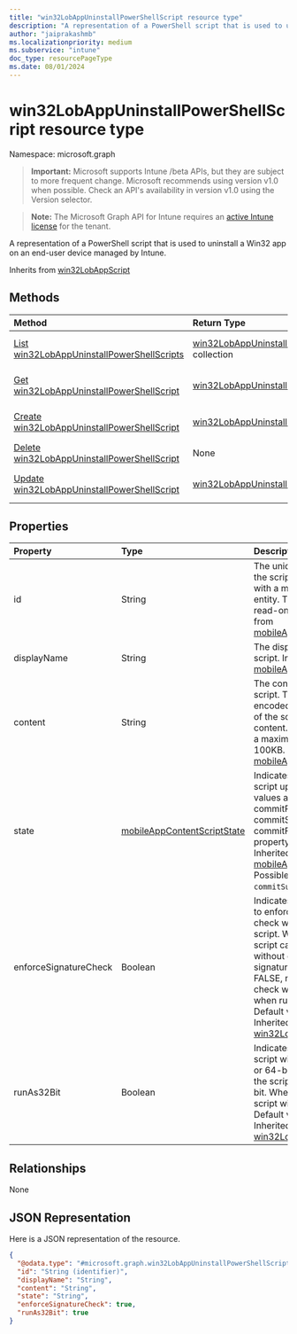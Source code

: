 ```yaml
---
title: "win32LobAppUninstallPowerShellScript resource type"
description: "A representation of a PowerShell script that is used to uninstall a Win32 app on an end-user device managed by Intune."
author: "jaiprakashmb"
ms.localizationpriority: medium
ms.subservice: "intune"
doc_type: resourcePageType
ms.date: 08/01/2024
---
```


# win32LobAppUninstallPowerShellScript resource type

Namespace: microsoft.graph

> **Important:** Microsoft supports Intune /beta APIs, but they are subject to more frequent change. Microsoft recommends using version v1.0 when possible. Check an API's availability in version v1.0 using the Version selector.

> **Note:** The Microsoft Graph API for Intune requires an [active Intune license](https://go.microsoft.com/fwlink/?linkid=839381) for the tenant.

A representation of a PowerShell script that is used to uninstall a Win32 app on an end-user device managed by Intune.


Inherits from [win32LobAppScript](../resources/intune-apps-win32lobappscript.md)

## Methods
|Method|Return Type|Description|
|:---|:---|:---|
|[List win32LobAppUninstallPowerShellScripts](../api/intune-apps-win32lobappuninstallpowershellscript-list.md)|[win32LobAppUninstallPowerShellScript](../resources/intune-apps-win32lobappuninstallpowershellscript.md) collection|List properties and relationships of the [win32LobAppUninstallPowerShellScript](../resources/intune-apps-win32lobappuninstallpowershellscript.md) objects.|
|[Get win32LobAppUninstallPowerShellScript](../api/intune-apps-win32lobappuninstallpowershellscript-get.md)|[win32LobAppUninstallPowerShellScript](../resources/intune-apps-win32lobappuninstallpowershellscript.md)|Read properties and relationships of the [win32LobAppUninstallPowerShellScript](../resources/intune-apps-win32lobappuninstallpowershellscript.md) object.|
|[Create win32LobAppUninstallPowerShellScript](../api/intune-apps-win32lobappuninstallpowershellscript-create.md)|[win32LobAppUninstallPowerShellScript](../resources/intune-apps-win32lobappuninstallpowershellscript.md)|Create a new [win32LobAppUninstallPowerShellScript](../resources/intune-apps-win32lobappuninstallpowershellscript.md) object.|
|[Delete win32LobAppUninstallPowerShellScript](../api/intune-apps-win32lobappuninstallpowershellscript-delete.md)|None|Deletes a [win32LobAppUninstallPowerShellScript](../resources/intune-apps-win32lobappuninstallpowershellscript.md).|
|[Update win32LobAppUninstallPowerShellScript](../api/intune-apps-win32lobappuninstallpowershellscript-update.md)|[win32LobAppUninstallPowerShellScript](../resources/intune-apps-win32lobappuninstallpowershellscript.md)|Update the properties of a [win32LobAppUninstallPowerShellScript](../resources/intune-apps-win32lobappuninstallpowershellscript.md) object.|

## Properties
|Property|Type|Description|
|:---|:---|:---|
|id|String|The unique identifier of the script associated with a mobileLobApp entity. This property is read-only. Inherited from [mobileAppContentScript](../resources/intune-apps-mobileappcontentscript.md)|
|displayName|String|The display name for the script. Inherited from [mobileAppContentScript](../resources/intune-apps-mobileappcontentscript.md)|
|content|String|The content of the script. This is a Base64-encoded representation of the script's original content. The content has a maximum size limit of 100KB. Inherited from [mobileAppContentScript](../resources/intune-apps-mobileappcontentscript.md)|
|state|[mobileAppContentScriptState](../resources/intune-apps-mobileappcontentscriptstate.md)|Indicates the state of the script upload. Possible values are commitPending, commitSuccess, and commitFailed. This property is read-only. Inherited from [mobileAppContentScript](../resources/intune-apps-mobileappcontentscript.md). Possible values are: `commitSuccess`.|
|enforceSignatureCheck|Boolean|Indicates whether or not to enforce a signature check when running the script. When TRUE, the script cannot be run without enforcing a signature check. When FALSE, no signature check will be enforced when running the script. Default value is FALSE. Inherited from [win32LobAppScript](../resources/intune-apps-win32lobappscript.md)|
|runAs32Bit|Boolean|Indicates whether the script will run as 32-bit or 64-bit. When TRUE, the script will run as 32-bit. When FALSE, the script will run as 64-bit. Default value is FALSE. Inherited from [win32LobAppScript](../resources/intune-apps-win32lobappscript.md)|

## Relationships
None

## JSON Representation
Here is a JSON representation of the resource.
<!-- {
  "blockType": "resource",
  "keyProperty": "id",
  "@odata.type": "microsoft.graph.win32LobAppUninstallPowerShellScript"
}
-->
``` json
{
  "@odata.type": "#microsoft.graph.win32LobAppUninstallPowerShellScript",
  "id": "String (identifier)",
  "displayName": "String",
  "content": "String",
  "state": "String",
  "enforceSignatureCheck": true,
  "runAs32Bit": true
}
```